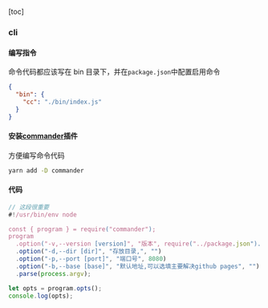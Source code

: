 [toc]

### cli

#### 编写指令

命令代码都应该写在 bin 目录下，并在`package.json`中配置启用命令

```json
{
  "bin": {
    "cc": "./bin/index.js"
  }
}
```

#### 安装[commander][1]插件

方便编写命令代码

```bash
yarn add -D commander
```

[1]: https://github.com/tj/commander.js/blob/master/Readme_zh-CN.md

#### 代码

```js
// 这段很重要
#!/usr/bin/env node

const { program } = require("commander");
program
  .option("-v,--version [version]", "版本", require("../package.json").version)
  .option("-d,--dir [dir]", "存放目录,", "")
  .option("-p,--port [port]", "端口号", 8080)
  .option("-b,--base [base]", "默认地址,可以选填主要解决github pages", "")
  .parse(process.argv);

let opts = program.opts();
console.log(opts);
```
